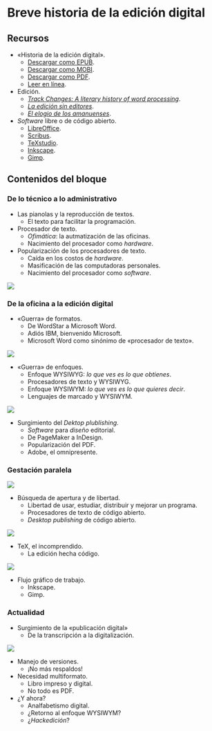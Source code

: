 # Breve historia de la edición digital

## Recursos

* «Historia de la edición digital».
  * [Descargar como EPUB](https://github.com/NikaZhenya/historia-de-la-edicion-digital/blob/master/ebooks/produccion/historia-de-la-edicion-digital.epub?raw=true).
  * [Descargar como MOBI](https://github.com/NikaZhenya/historia-de-la-edicion-digital/blob/master/ebooks/produccion/historia-de-la-edicion-digital.mobi?raw=true).
  * [Descargar como PDF](https://github.com/NikaZhenya/historia-de-la-edicion-digital/raw/master/ebooks/produccion/historia-de-la-edicion-digital.pdf).
  * [Leer en línea](https://nikazhenya.gitbooks.io/historia-de-la-edicion-digital/content/).
* Edición.
  * [*Track Changes: A literary history of word processing*](https://github.com/ColectivoPerroTriste/taller-secretaria-cultura-colima/raw/master/bloque01/recursos/track-changes.epub).
  * [*La edición sin editores*](https://github.com/ColectivoPerroTriste/taller-secretaria-cultura-colima/raw/master/bloque01/recursos/edicion-sin-editores.epub).
  * [*El elogio de los amanuenses*](https://github.com/ColectivoPerroTriste/taller-secretaria-cultura-colima/raw/master/bloque01/recursos/elogio-de-los-amanuenses.epub).
* *Software* libre o de código abierto.
  * [LibreOffice](https://es.libreoffice.org/).
  * [Scribus](https://www.scribus.net/).
  * [TeXstudio](http://texstudio.sourceforge.net/).
  * [Inkscape](https://inkscape.org/es/).
  * [Gimp](https://www.gimp.org/).

## Contenidos del bloque

### De lo técnico a lo administrativo

* Las pianolas y la reproducción de textos.
  * El texto para facilitar la programación.
* Procesador de texto.
  * *Ofimática*: la autmatización de las oficinas.
  * Nacimiento del procesador como *hardware*.  
* Popularización de los procesadores de texto.
  * Caída en los costos de *hardware*.
  * Masificación de las computadoras personales.
  * Nacimiento del procesador como *software*.
  
![](recursos/imagen01.jpg)
  
### De la oficina a la edición digital

* «Guerra» de formatos.
  * De WordStar a Microsoft Word.
  * Adiós IBM, bienvenido Microsoft.
  * Microsoft Word como sinónimo de «procesador de texto».
  
![](recursos/imagen02.jpg)
  
* «Guerra» de enfoques.
  * Enfoque WYSIWYG: *lo que ves es lo que obtienes*.
  * Procesadores de texto y WYSIWYG.
  * Enfoque WYSIWYM: *lo que ves es lo que quieres decir*.
  * Lenguajes de marcado y WYSIWYM.

![](recursos/imagen03.jpg)
  
* Surgimiento del *Dektop plublishing*.
  * *Software* para *diseño* editorial.
  * De PageMaker a InDesign.
  * Popularización del PDF.
  * Adobe, el omnipresente.
  
### Gestación paralela

![](recursos/imagen04.jpg)

* Búsqueda de apertura y de libertad.
  * Libertad de usar, estudiar, distribuir y mejorar un programa.
  * Procesadores de texto de código abierto.
  * *Desktop publishing* de código abierto.

![](recursos/imagen05.jpg)

* TeX, el incomprendido.
  * La edición hecha código.

![](recursos/imagen06.jpg)

* Flujo gráfico de trabajo.
  * Inkscape.
  * Gimp.
  
### Actualidad

* Surgimiento de la «publicación digital»
  * De la transcripción a la digitalización.

![](recursos/imagen07.jpg)

* Manejo de versiones.
  * ¡No más respaldos!
* Necesidad multiformato.
  * Libro impreso y digital.
  * No todo es PDF.
* ¿Y ahora?
  * Analfabetismo digital.
  * ¿Retorno al enfoque WYSIWYM?
  * ¿*Hackedición*?
 
